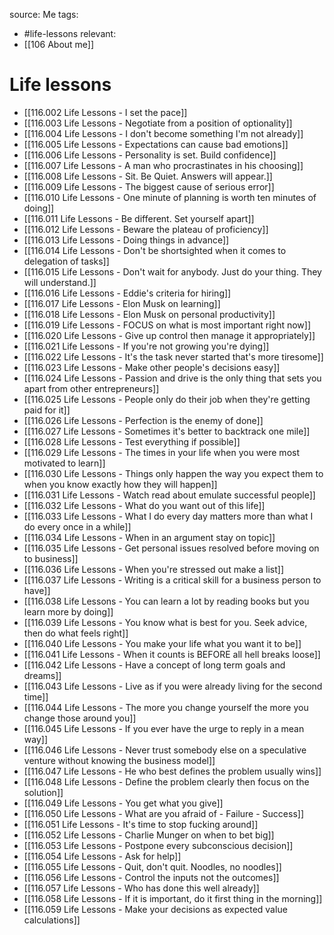 source: Me
tags:
- #life-lessons 
relevant:
- [[106 About me]]

# Life lessons

- [[116.002 Life Lessons - I set the pace]]
- [[116.003 Life Lessons - Negotiate from a position of optionality]]
- [[116.004 Life Lessons - I don't become something I'm not already]]
- [[116.005 Life Lessons - Expectations can cause bad emotions]]
- [[116.006 Life Lessons - Personality is set. Build confidence]]
- [[116.007 Life Lessons - A man who procrastinates in his choosing]]
- [[116.008 Life Lessons - Sit. Be Quiet. Answers will appear.]]
- [[116.009 Life Lessons - The biggest cause of serious error]]
- [[116.010 Life Lessons - One minute of planning is worth ten minutes of doing]]
- [[116.011 Life Lessons - Be different. Set yourself apart]]
- [[116.012 Life Lessons - Beware the plateau of proficiency]]
- [[116.013 Life Lessons - Doing things in advance]]
- [[116.014 Life Lessons - Don't be shortsighted when it comes to delegation of tasks]]
- [[116.015 Life Lessons - Don't wait for anybody. Just do your thing. They will understand.]]
- [[116.016 Life Lessons - Eddie's criteria for hiring]]
- [[116.017 Life Lessons - Elon Musk on learning]]
- [[116.018 Life Lessons - Elon Musk on personal productivity]]
- [[116.019 Life Lessons - FOCUS on what is most important right now]]
- [[116.020 Life Lessons - Give up control then manage it appropriately]]
- [[116.021 Life Lessons - If you're not growing you're dying]]
- [[116.022 Life Lessons - It's the task never started that's more tiresome]]
- [[116.023 Life Lessons - Make other people's decisions easy]]
- [[116.024 Life Lessons - Passion and drive is the only thing that sets you apart from other entrepreneurs]]
- [[116.025 Life Lessons - People only do their job when they're getting paid for it]]
- [[116.026 Life Lessons - Perfection is the enemy of done]]
- [[116.027 Life Lessons - Sometimes it's better to backtrack one mile]]
- [[116.028 Life Lessons - Test everything if possible]]
- [[116.029 Life Lessons - The times in your life when you were most motivated to learn]]
- [[116.030 Life Lessons - Things only happen the way you expect them to when you know exactly how they will happen]]
- [[116.031 Life Lessons - Watch read about emulate successful people]]
- [[116.032 Life Lessons - What do you want out of this life]]
- [[116.033 Life Lessons - What I do every day matters more than what I do every once in a while]]
- [[116.034 Life Lessons - When in an argument stay on topic]]
- [[116.035 Life Lessons - Get personal issues resolved before moving on to business]]
- [[116.036 Life Lessons - When you're stressed out make a list]]
- [[116.037 Life Lessons - Writing is a critical skill for a business person to have]]
- [[116.038 Life Lessons - You can learn a lot by reading books but you learn more by doing]]
- [[116.039 Life Lessons - You know what is best for you. Seek advice, then do what feels right]]
- [[116.040 Life Lessons - You make your life what you want it to be]]
- [[116.041 Life Lessons - When it counts is BEFORE all hell breaks loose]]
- [[116.042 Life Lessons - Have a concept of long term goals and dreams]]
- [[116.043 Life Lessons - Live as if you were already living for the second time]]
- [[116.044 Life Lessons - The more you change yourself the more you change those around you]]
- [[116.045 Life Lessons - If you ever have the urge to reply in a mean way]]
- [[116.046 Life Lessons - Never trust somebody else on a speculative venture without knowing the business model]]
- [[116.047 Life Lessons - He who best defines the problem usually wins]]
- [[116.048 Life Lessons - Define the problem clearly then focus on the solution]]
- [[116.049 Life Lessons - You get what you give]]
- [[116.050 Life Lessons - What are you afraid of - Failure - Success]]
- [[116.051 Life Lessons - It's time to stop fucking around]]
- [[116.052 Life Lessons - Charlie Munger on when to bet big]]
- [[116.053 Life Lessons - Postpone every subconscious decision]]
- [[116.054 Life Lessons - Ask for help]]
- [[116.055 Life Lessons - Quit, don't quit. Noodles, no noodles]]
- [[116.056 Life Lessons - Control the inputs not the outcomes]]
- [[116.057 Life Lessons - Who has done this well already]]
- [[116.058 Life Lessons - If it is important, do it first thing in the morning]]
- [[116.059 Life Lessons - Make your decisions as expected value calculations]]

